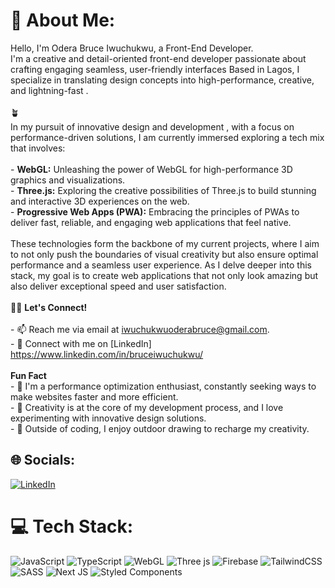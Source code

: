 # 💫 About Me:
Hello, I'm Odera Bruce Iwuchukwu, a Front-End Developer.<br>I'm a creative and detail-oriented front-end developer passionate about crafting engaging seamless, user-friendly interfaces Based in Lagos, I specialize in translating design concepts into high-performance, creative, and lightning-fast .<br><br>🪴 <br>In my pursuit of innovative design and development , with a focus on performance-driven solutions, I am currently immersed exploring a tech mix that involves:<br><br>- **WebGL:** Unleashing the power of WebGL for high-performance 3D graphics and visualizations.<br>- **Three.js:** Exploring the creative possibilities of Three.js to build stunning and interactive 3D experiences on the web.<br>- **Progressive Web Apps (PWA):** Embracing the principles of PWAs to deliver fast, reliable, and engaging web applications that feel native.<br><br>These technologies form the backbone of my current projects, where I aim to not only push the boundaries of visual creativity but also ensure optimal performance and a seamless user experience. As I delve deeper into this stack, my goal is to create web applications that not only look amazing but also deliver exceptional speed and user satisfaction.<br><br>🤝🏾 **Let's Connect!**<br><br>- 📫 Reach me via email at iwuchukwuoderabruce@gmail.com.<br>- 💬 Connect with me on [LinkedIn] https://www.linkedin.com/in/bruceiwuchukwu/<br><br>**Fun Fact**<br>- 🚀 I'm a performance optimization enthusiast, constantly seeking ways to make websites faster and more efficient.<br>- 🎨 Creativity is at the core of my development process, and I love experimenting with innovative design solutions.<br>- 🚴 Outside of coding, I enjoy outdoor drawing to recharge my creativity.<br>


## 🌐 Socials:
[![LinkedIn](https://img.shields.io/badge/LinkedIn-%230077B5.svg?logo=linkedin&logoColor=white)](https://linkedin.com/in/linkedin.com/in/bruceiwuchukwu) 

# 💻 Tech Stack:
![JavaScript](https://img.shields.io/badge/javascript-%23323330.svg?style=flat&logo=javascript&logoColor=%23F7DF1E) ![TypeScript](https://img.shields.io/badge/typescript-%23007ACC.svg?style=flat&logo=typescript&logoColor=white) ![WebGL](https://img.shields.io/badge/WebGL-990000?logo=webgl&logoColor=white&style=flat) ![Three js](https://img.shields.io/badge/threejs-black?style=flat&logo=three.js&logoColor=white) ![Firebase](https://img.shields.io/badge/Firebase-039BE5?style=flat&logo=Firebase&logoColor=white) ![TailwindCSS](https://img.shields.io/badge/tailwindcss-%2338B2AC.svg?style=flat&logo=tailwind-css&logoColor=white) ![SASS](https://img.shields.io/badge/SASS-hotpink.svg?style=flat&logo=SASS&logoColor=white) ![Next JS](https://img.shields.io/badge/Next-black?style=flat&logo=next.js&logoColor=white) ![Styled Components](https://img.shields.io/badge/styled--components-DB7093?style=flat&logo=styled-components&logoColor=white)


<!-- Proudly created with GPRM ( https://gprm.itsvg.in ) -->
